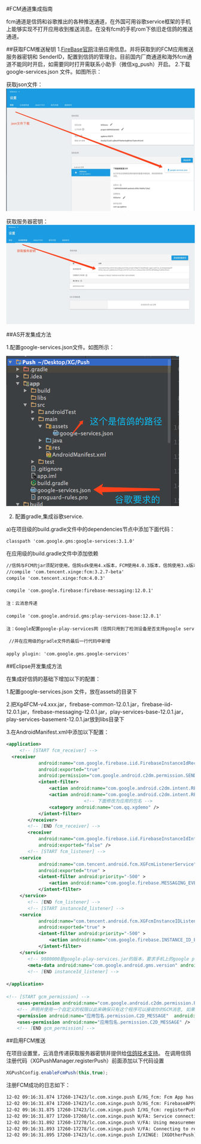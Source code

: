#FCM通道集成指南

fcm通道是信鸽和谷歌推出的各种推送通道，在外国可用谷歌service框架的手机上能够实现不打开应用收到推送消息。在没有fcm的手机rom下依旧走信鸽的推送通道。

##获取FCM推送秘钥
1.[FireBase官网](https://firebase.google.com/?hl=zh-cn)注册应用信息。并将获取到的FCM应用推送服务器密钥和 SenderID，配置到信鸽的管理台。目前国内厂商通道和海外fcm通道不能同时开启，如需要同时打开需联系小助手（微信xg_push）开启。
2.下载google-services.json 文件。如图所示：

获取json文件：
![](/assets/获取fcmjson.jpeg)

获取服务器密钥：
![](/assets/获取服务器密钥.jpeg)


##AS开发集成方法

1.配置google-services.json文件。如图所示：

![](/assets/配置json.png)


2. 配置gradle,集成谷歌service.

a)在项目级的build.gradle文件中的dependencies节点中添加下面代码：
```xml
classpath 'com.google.gms:google-services:3.1.0'
```
在应用级的build.gradle文件中添加依赖
```xml
//信鸽与FCM的jar须配对使用，信鸽sdk使用4.x版本，FCM使用4.0.3版本，信鸽使用3.x版本，FCM使用3.2.7-beta版本
//compile 'com.tencent.xinge:fcm:3.2.7-beta'
compile 'com.tencent.xinge:fcm:4.0.3'

compile 'com.google.firebase:firebase-messaging:12.0.1'

注：云消息传递

compile 'com.google.android.gms:play-services-base:12.0.1'

注：Google配置google-play-services网（信鸽只用到了检测设备是否支持google service功能，要求版本大于12.0.1）：https://developers.google.com/android/guides/setup#add_google_play_services_to_your_project

 //并在应用级的gradle文件的最后一行代码中新增

apply plugin: 'com.google.gms.google-services'

```
##Eclipse开发集成方法

在集成好信鸽的基础下增加以下的配置：

1.配置google-services.json 文件，放在assets的目录下

2.把Xg4FCM-v4.xxx.jar，firebase-common-12.0.1.jar，firebase-iid-12.0.1.jar，firebase-messaging-12.0.1.jar，play-services-base-12.0.1.jar，play-services-basement-12.0.1.jar放到libs目录下

3.在AndroidManifest.xml中添加以下配置：

```xml
<application>
	 <!-- [START fcm_receiver] -->
  <receiver
            android:name="com.google.firebase.iid.FirebaseInstanceIdReceiver"
            android:exported="true"
            android:permission="com.google.android.c2dm.permission.SEND" >
            <intent-filter>
                <action android:name="com.google.android.c2dm.intent.RECEIVE" />
                <action android:name="com.google.android.c2dm.intent.REGISTRATION" />
                             <!-- 下面修改为应用的包名 -->
                <category android:name="com.qq.xgdemo" />
            </intent-filter>
        </receiver>
        <!-- [END fcm_receiver] -->
        <receiver
            android:name="com.google.firebase.iid.FirebaseInstanceIdInternalReceiver"
            android:exported="false" />
        <!-- [START fcm_listener] -->
     <service
            android:name="com.tencent.android.fcm.XGFcmListenerService"
            android:exported="true" >
            <intent-filter android:priority="-500" >
                <action android:name="com.google.firebase.MESSAGING_EVENT" />
            </intent-filter>
     </service>
        <!-- [END fcm_listener] -->
        <!-- [START instanceId_listener] -->
     <service
            android:name="com.tencent.android.fcm.XGFcmInstanceIDListenerService"
            android:exported="true" >
            <intent-filter android:priority="-500" >
                <action android:name="com.google.firebase.INSTANCE_ID_EVENT" />
            </intent-filter>
     </service>
        <!-- 9080000是google-play-services.jar的版本，要求手机上的google play service版本大于此值 -->
        <meta-data android:name="com.google.android.gms.version" android:value="9080000" /> 
        <!-- [END instanceId_listener] -->

</application>

<!-- [START gcm_permission] -->
    <uses-permission android:name="com.google.android.c2dm.permission.RECEIVE" />
    <!-- 声明并使用一个自定义的权限以此来确保只有这个程序可以接收你的GCM消息, 如果是4.1或更高版本的系统就不需要这个权限，com.qq.xgdemo改成应用包名 -->
    <permission android:name="应用包名.permission.C2D_MESSAGE"  android:protectionLevel="signature" />
    <uses-permission android:name="应用包名.permission.C2D_MESSAGE" />
    <!-- [END gcm_permission] -->
```

##启用FCM推送

在项目设置里，云消息传递获取服务器密钥并提供给[信鸽技术支持](http://xg.qq.com/app/ctr_feedback/index)。
在调用信鸽注册代码（XGPushManager.registerPush）前面添加以下代码设置

```java
XGPushConfig.enableFcmPush(this,true);
```
注册FCM成功的日志如下：

```xml
12-02 09:16:31.874 17260-17423/lc.com.xinge.push E/XG_fcm: Fcm App has initialize 
12-02 09:16:31.874 17260-17423/lc.com.xinge.push D/XG_fcm: FirebaseAPP初始化完成
12-02 09:16:31.875 17260-17423/lc.com.xinge.push I/XG_fcm: registerPush Token is: eK0LLz43Z_U:APA91bHjyTCuX7fZ6Ye-fAojAo_l2nphA3rRtLZN98grADOZtULysxYd51pCaL5oiqyVs0Mtbfu2mBdjoeGsSq5sjbh5mCETgl2dURRy9-yNR_ZZrn6pWcvwt7CoWTY0_Q9_mreiryuI
12-02 09:16:31.877 17260-17260/lc.com.xinge.push W/FA: Service connection failed: ConnectionResult{statusCode=SERVICE_VERSION_UPDATE_REQUIRED, resolution=null, message=null}
12-02 09:16:31.892 17260-17278/lc.com.xinge.push V/FA: Using measurement service
12-02 09:16:31.893 17260-17278/lc.com.xinge.push V/FA: Connecting to remote service
12-02 09:16:31.895 17260-17423/lc.com.xinge.push I/XINGE: [XGOtherPush] Reservert info: other push token is : eK0LLz43Z_U:APA91bHjyTCuX7fZ6Ye-fAojAo_l2nphA3rRtLZN98grADOZtULysxYd51pCaL5oiqyVs0Mtbfu2mBdjoeGsSq5sjbh5mCETgl2dURRy9-yNR_ZZrn6pWcvwt7CoWTY0_Q9_mreiryuI  other push type: fcm
```